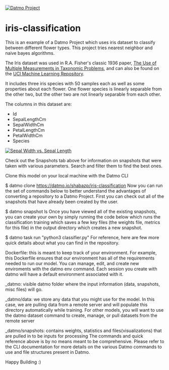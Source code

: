 [![Datmo Project](https://datmo.io/shabazp/iris-classification/badge.svg)](https://datmo.io/shabazp/iris-classification)

# iris-classification

This is an example of a Datmo Project which uses iris dataset to classify between different flower types. This project tries nearest neighbor and naive bayes algorithms.

The Iris dataset was used in R.A. Fisher's classic 1936 paper, [The Use of Multiple Measurements in Taxonomic Problems](http://rcs.chemometrics.ru/Tutorials/classification/Fisher.pdf), and can also be found on the [UCI Machine Learning Repository][1].

It includes three iris species with 50 samples each as well as some properties about each flower. One flower species is linearly separable from the other two, but the other two are not linearly separable from each other.

The columns in this dataset are:

 - Id
 - SepalLengthCm
 - SepalWidthCm
 - PetalLengthCm
 - PetalWidthCm
 - Species

[![Sepal Width vs. Sepal Length](https://www.kaggle.io/svf/138327/e401fb2cc596451b1e4d025aaacda95f/sepalWidthvsLength.png)](https://www.kaggle.com/benhamner/d/uciml/iris/sepal-width-vs-length)


  [1]: http://archive.ics.uci.edu/ml/


Check out the Snapshots tab above for information on snapshots that were taken with various parameters. Search and filter them to find the best ones.

Clone this model on your local machine with the Datmo CLI

$ datmo clone https://datmo.io/shabazp/iris-classification
Now you can run the set of commands below to better understand the advantages of converting a repository to a Datmo Project. First you can check out all of the snapshots that have already been created by the user.

$ datmo snapshot ls 
Once you have viewed all of the existing snapshots, you can create your own by simply running the code below which runs the classification training which saves a few key files (the weights file, metrics for this file) in the output directory which creates a new snapshot.

$ datmo task run "python3 classifier.py"
For reference, here are few more quick details about what you can find in the repository.

Dockerfile: this is meant to keep track of your environment. For example, this Dockerfile ensures that our environment has all of the requirements needed to run our model. You can manage, edit, and create new enviroments with the datmo env command. Each session you create with datmo will have a default environment associated with it.

_datmo: visible datmo folder where the input information (data, snapshots, misc files) will go.

_datmo/data: we store any data that you might use for the model. In this case, we are pulling data from a remote server and will populate this directory automatically while training. For other models, you will want to use the datmo dataset command to create, manage, or pull datasets from the remote server

_datmo/snapshots: contains weights, statistics and files(visualizations) that are pulled in to be inputs for processing
The commands and quick reference above is by no means meant to be comprehensive. Please refer to the CLI documentation for more details on the various Datmo commands to use and file structures present in Datmo.

Happy Building :)
